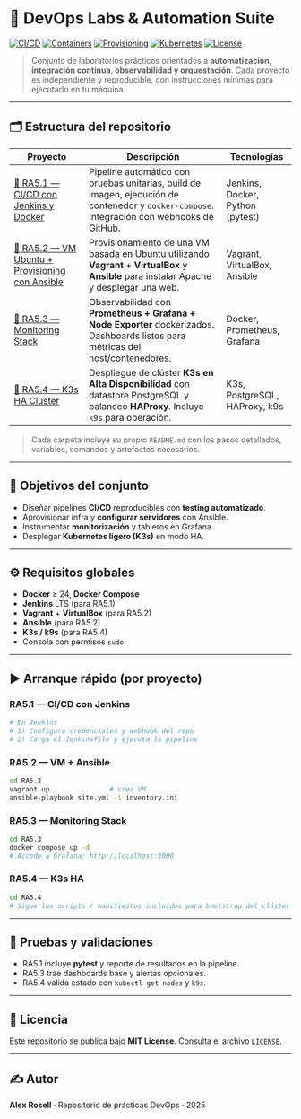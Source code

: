 # 🚀 DevOps Labs & Automation Suite

[![CI/CD](https://img.shields.io/badge/CI%2FCD-Jenkins-informational)]()
[![Containers](https://img.shields.io/badge/Containers-Docker-blue)]()
[![Provisioning](https://img.shields.io/badge/Provisioning-Ansible-orange)]()
[![Kubernetes](https://img.shields.io/badge/Kubernetes-K3s-326ce5)]()
[![License](https://img.shields.io/badge/License-MIT-green.svg)](LICENSE)

> Conjunto de laboratorios prácticos orientados a **automatización, integración continua, observabilidad y orquestación**. Cada proyecto es independiente y reproducible, con instrucciones mínimas para ejecutarlo en tu máquina.

---

## 🗂️ Estructura del repositorio

| Proyecto | Descripción | Tecnologías |
|---|---|---|
| [📘 RA5.1 — CI/CD con Jenkins y Docker](RA5.1/README.md) | Pipeline automático con pruebas unitarias, build de imagen, ejecución de contenedor y `docker-compose`. Integración con webhooks de GitHub. | Jenkins, Docker, Python (pytest) |
| [📗 RA5.2 — VM Ubuntu + Provisioning con Ansible](RA5.2/README.md) | Provisionamiento de una VM basada en Ubuntu utilizando **Vagrant** + **VirtualBox** y **Ansible** para instalar Apache y desplegar una web. | Vagrant, VirtualBox, Ansible |
| [📙 RA5.3 — Monitoring Stack](RA5.3/README.md) | Observabilidad con **Prometheus + Grafana + Node Exporter** dockerizados. Dashboards listos para métricas del host/contenedores. | Docker, Prometheus, Grafana |
| [📕 RA5.4 — K3s HA Cluster](RA5.4/README.md) | Despliegue de clúster **K3s en Alta Disponibilidad** con datastore PostgreSQL y balanceo **HAProxy**. Incluye `k9s` para operación. | K3s, PostgreSQL, HAProxy, k9s |

> Cada carpeta incluye su propio `README.md` con los pasos detallados, variables, comandos y artefactos necesarios.

---

## 🧠 Objetivos del conjunto

- Diseñar pipelines **CI/CD** reproducibles con **testing automatizado**.  
- Aprovisionar infra y **configurar servidores** con Ansible.  
- Instrumentar **monitorización** y tableros en Grafana.  
- Desplegar **Kubernetes ligero (K3s)** en modo HA.

---

## ⚙️ Requisitos globales

- **Docker** ≥ 24, **Docker Compose**  
- **Jenkins** LTS (para RA5.1)  
- **Vagrant** + **VirtualBox** (para RA5.2)  
- **Ansible** (para RA5.2)  
- **K3s / k9s** (para RA5.4)  
- Consola con permisos `sudo`

---

## ▶️ Arranque rápido (por proyecto)

### RA5.1 — CI/CD con Jenkins
```bash
# En Jenkins
# 1) Configura credenciales y webhook del repo
# 2) Carga el Jenkinsfile y ejecuta la pipeline
```

### RA5.2 — VM + Ansible
```bash
cd RA5.2
vagrant up               # crea VM
ansible-playbook site.yml -i inventory.ini
```

### RA5.3 — Monitoring Stack
```bash
cd RA5.3
docker compose up -d
# Accede a Grafana: http://localhost:3000
```

### RA5.4 — K3s HA
```bash
cd RA5.4
# Sigue los scripts / manifiestos incluidos para bootstrap del clúster
```

---

## 🧪 Pruebas y validaciones

- RA5.1 incluye **pytest** y reporte de resultados en la pipeline.  
- RA5.3 trae dashboards base y alertas opcionales.  
- RA5.4 valida estado con `kubectl get nodes` y `k9s`.

---

## 📄 Licencia

Este repositorio se publica bajo **MIT License**. Consulta el archivo [`LICENSE`](LICENSE).

---

## ✍️ Autor

**Alex Rosell** · Repositorio de prácticas DevOps · 2025
